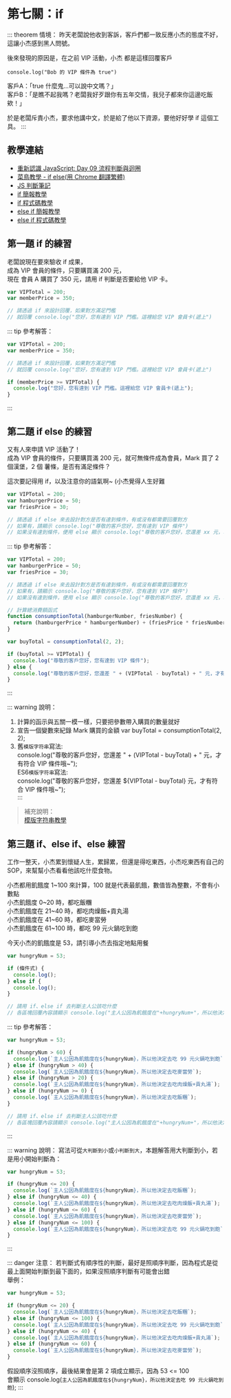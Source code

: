 # 第七關：if

::: theorem 情境：
昨天老闆說他收到客訴，客戶們都一致反應小杰的態度不好，這讓小杰感到黑人問號。

後來發現的原因是，在之前 VIP 活動，小杰 都是這樣回覆客戶

`console.log("Bob 的 VIP 條件為 true")`

客戶A：「true 什麼鬼…可以說中文嗎？」<br />
客戶B：「是瞧不起我嗎？老闆我好歹跟你有五年交情，我兒子都來你這邊吃飯欸！」

於是老闆斥責小杰，要求他講中文，於是給了他以下資源，要他好好學 if 這個工具。
:::

## 教學連結

* [重新認識 JavaScript: Day 09 流程判斷與迴圈](https://ithelp.ithome.com.tw/articles/10191453)
* [菜鳥教學 - if else(用 Chrome 翻譯繁體)](https://www.runoob.com/js/js-if-else.html)
* [JS 判斷筆記](https://medium.com/%E9%A6%AC%E6%A0%BC%E8%95%BE%E7%89%B9%E7%9A%84%E5%86%92%E9%9A%AA%E8%80%85%E6%97%A5%E8%AA%8C/js-%E5%88%A4%E6%96%B7%E7%AD%86%E8%A8%98-%E9%81%8B%E7%AE%97%E5%AD%90-if-switch-a9f5e535835b)
* [if 簡報教學](https://courses.hexschool.com/courses/670042/lectures/11952274)
* [if 程式碼教學](https://courses.hexschool.com/courses/670042/lectures/11952275)
* [else if 簡報教學](https://courses.hexschool.com/courses/670042/lectures/11952278)
* [else if 程式碼教學](https://courses.hexschool.com/courses/670042/lectures/11952282)

## 第一題 if 的練習

老闆說現在要來驗收 if 成果，<br />
成為 VIP 會員的條件，只要購買滿 200 元，<br />
現在 會員 A 購買了 350 元，請用 if 判斷是否要給他 VIP 卡。

``` js
var VIPTotal = 200;
var memberPrice = 350;

// 請透過 if 來設計回覆，如果對方滿足門檻
// 就回覆 console.log("您好，您有達到 VIP 門檻。這裡給您 VIP 會員卡(遞上")
```

::: tip 參考解答：
``` js
var VIPTotal = 200;
var memberPrice = 350;

// 請透過 if 來設計回覆，如果對方滿足門檻
// 就回覆 console.log("您好，您有達到 VIP 門檻。這裡給您 VIP 會員卡(遞上")

if (memberPrice >= VIPTotal) {
  console.log("您好，您有達到 VIP 門檻。這裡給您 VIP 會員卡(遞上");
}
```
:::

## 第二題 if else 的練習

又有人來申請 VIP 活動了！<br />
成為 VIP 會員的條件，只要購買滿 200 元，就可無條件成為會員，Mark 買了 2 個漢堡，2 個 薯條，是否有滿足條件？<br />

這次要記得用 if，以及注意你的語氣啊~ (小杰覺得人生好難

``` js
var VIPTotal = 200;
var hamburgerPrice = 50;
var friesPrice = 30;

// 請透過 if else 來去設計對方是否有達到條件，有或沒有都需要回覆對方
// 如果有，請顯示 console.log("尊敬的客戶您好，您有達到 VIP 條件")
// 如果沒有達到條件，便用 else 顯示 console.log("尊敬的客戶您好，您還差 xx 元，才有符合 VIP 條件哦~")
```

::: tip 參考解答：
``` js
var VIPTotal = 200;
var hamburgerPrice = 50;
var friesPrice = 30;

// 請透過 if else 來去設計對方是否有達到條件，有或沒有都需要回覆對方
// 如果有，請顯示 console.log("尊敬的客戶您好，您有達到 VIP 條件")
// 如果沒有達到條件，便用 else 顯示 console.log("尊敬的客戶您好，您還差 xx 元，才有符合 VIP 條件哦~")

// 計算總消費額函式
function consumptionTotal(hamburgerNumber, friesNumber) {
  return (hamburgerPrice * hamburgerNumber) + (friesPrice * friesNumber);
}

var buyTotal = consumptionTotal(2, 2);

if (buyTotal >= VIPTotal) {
  console.log("尊敬的客戶您好，您有達到 VIP 條件");
} else {
  console.log("尊敬的客戶您好，您還差 " + (VIPTotal - buyTotal) + " 元，才有符合 VIP 條件哦~");
}
```
:::

::: warning 說明：
1. 計算的函示與五關一模一樣，只要把參數帶入購買的數量就好<br />
2. 宣告一個變數來紀錄 Mark 購買的金額 var buyTotal = consumptionTotal(2, 2);<br />
3. 舊`模版字符串`寫法:<br />
   console.log("尊敬的客戶您好，您還差 " + (VIPTotal - buyTotal) + " 元，才有符合 VIP 條件哦~");<br />
   ES6`模版字符串`寫法:<br />
   console.log("尊敬的客戶您好，您還差 ${VIPTotal - buyTotal} 元，才有符合 VIP 條件哦~");<br />
:::

> 補充說明：<br />
> [模版字符串教學](https://pjchender.blogspot.com/2017/01/javascript-es6-template-literalstagged.html)

## 第三題 if、else if、else 練習

工作一整天，小杰累到懷疑人生，累歸累，但還是得吃東西，小杰吃東西有自己的 SOP，來幫幫小杰看看他該吃什麼食物。

小杰都用飢餓度 1~100 來計算，100 就是代表最飢餓，數值皆為整數，不會有小數點<br />
小杰飢餓度 0~20 時，都吃飯糰<br />
小杰飢餓度在 21~40 時，都吃肉燥飯+貢丸湯<br />
小杰飢餓度在 41~60 時，都吃麥當勞<br />
小杰飢餓度在 61~100 時，都吃 99 元火鍋吃到飽

今天小杰的飢餓度是 53，請引導小杰去指定地點用餐

``` js
var hungryNum = 53;

if (條件式) {
  console.log();
} else if {
  console.log();
}

// 請用 if、else if 去判斷主人公該吃什麼
// 各區塊回覆內容請顯示 console.log("主人公因為飢餓度在"+hungryNum+"，所以他決定去吃麥當勞")
```

::: tip 參考解答：
``` js
var hungryNum = 53;

if (hungryNum > 60) {
  console.log(`主人公因為飢餓度在${hungryNum}，所以他決定去吃 99 元火鍋吃到飽`);
} else if (hungryNum > 40) {
  console.log(`主人公因為飢餓度在${hungryNum}，所以他決定去吃麥當勞`);
} else if (hungryNum > 20) {
  console.log(`主人公因為飢餓度在${hungryNum}，所以他決定去吃肉燥飯+貢丸湯`);
} else if (hungryNum >= 0) {
  console.log(`主人公因為飢餓度在${hungryNum}，所以他決定去吃飯糰`);
}

// 請用 if、else if 去判斷主人公該吃什麼
// 各區塊回覆內容請顯示 console.log("主人公因為飢餓度在"+hungryNum+"，所以他決定去吃麥當勞")
```
:::

::: warning 說明：
寫法可從`大判斷到小`或`小判斷到大`，本題解答用大判斷到小，若是用小開始判斷為：
``` js
var hungryNum = 53;

if (hungryNum <= 20) {
  console.log(`主人公因為飢餓度在${hungryNum}，所以他決定去吃飯糰`);
} else if (hungryNum <= 40) {
  console.log(`主人公因為飢餓度在${hungryNum}，所以他決定去吃肉燥飯+貢丸湯`);
} else if (hungryNum <= 60) {
  console.log(`主人公因為飢餓度在${hungryNum}，所以他決定去吃麥當勞`);
} else if (hungryNum <= 100) {
  console.log(`主人公因為飢餓度在${hungryNum}，所以他決定去吃 99 元火鍋吃到飽`);
}
```
:::

::: danger 注意：
若判斷式有順序性的判斷，最好是照順序判斷，因為程式是從最上面開始判斷到最下面的，如果沒照順序判斷有可能會出錯<br />
舉例：<br />
``` js
var hungryNum = 53;

if (hungryNum <= 20) {
  console.log(`主人公因為飢餓度在${hungryNum}，所以他決定去吃飯糰`);
} else if (hungryNum <= 100) {
  console.log(`主人公因為飢餓度在${hungryNum}，所以他決定去吃 99 元火鍋吃到飽`);
} else if (hungryNum <= 40) {
  console.log(`主人公因為飢餓度在${hungryNum}，所以他決定去吃肉燥飯+貢丸湯`);
} else if (hungryNum <= 60) {
  console.log(`主人公因為飢餓度在${hungryNum}，所以他決定去吃麥當勞`);
}

```
假設順序沒照順序，最後結果會是第 2 項成立顯示，因為 53 <= 100<br />
會顯示 console.log(`主人公因為飢餓度在${hungryNum}，所以他決定去吃 99 元火鍋吃到飽`);
:::